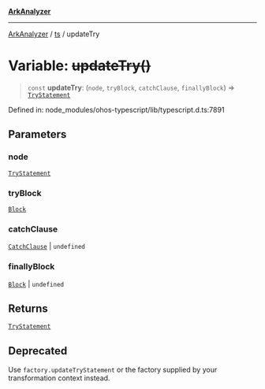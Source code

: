 [**ArkAnalyzer**](../../../../README.md)

***

[ArkAnalyzer](../../../../globals.md) / [ts](../README.md) / updateTry

# Variable: ~~updateTry()~~

> `const` **updateTry**: (`node`, `tryBlock`, `catchClause`, `finallyBlock`) => [`TryStatement`](../interfaces/TryStatement.md)

Defined in: node\_modules/ohos-typescript/lib/typescript.d.ts:7891

## Parameters

### node

[`TryStatement`](../interfaces/TryStatement.md)

### tryBlock

[`Block`](../interfaces/Block.md)

### catchClause

[`CatchClause`](../interfaces/CatchClause.md) | `undefined`

### finallyBlock

[`Block`](../interfaces/Block.md) | `undefined`

## Returns

[`TryStatement`](../interfaces/TryStatement.md)

## Deprecated

Use `factory.updateTryStatement` or the factory supplied by your transformation context instead.
